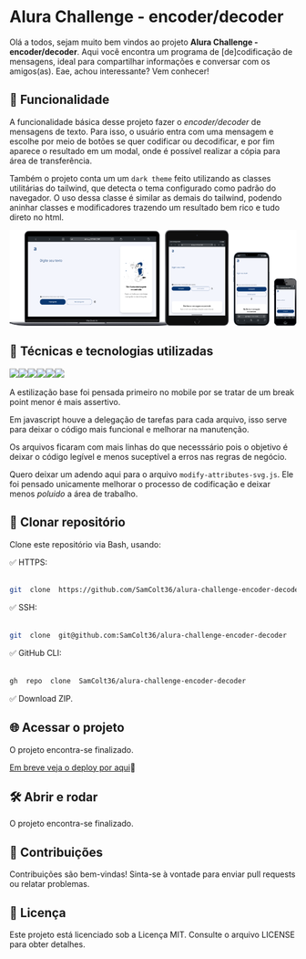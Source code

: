 
  
  
  

# Alura Challenge - encoder/decoder

Olá a todos, sejam muito bem vindos ao projeto **Alura Challenge - encoder/decoder**. Aqui você encontra um programa de [de]codificação de mensagens, ideal para compartilhar informações e conversar com os amigos(as). Eae, achou interessante? Vem conhecer!

  

## 🔨 Funcionalidade

A funcionalidade básica desse projeto fazer o *encoder/decoder* de mensagens de texto. Para isso, o usuário entra com uma mensagem e escolhe por meio de botões se quer codificar ou decodificar, e por fim aparece o resultado em um modal, onde é possível realizar a cópia para área de transferência.

  

Também o projeto conta um um `dark theme` feito utilizando as classes utilitárias do tailwind, que detecta o tema configurado como padrão do navegador. O uso dessa classe é similar as demais do tailwind, podendo aninhar classes e modificadores trazendo um resultado bem rico e tudo direto no html.

  

![](./images/screenshots.png)

  

## 🚀 Técnicas e tecnologias utilizadas

  

![](https://img.shields.io/badge/JavaScript-F7DF1E?style=for-the-badge&logo=javascript&logoColor=black)![](https://img.shields.io/badge/HTML5-E34F26?style=for-the-badge&logo=html5&logoColor=white)![](https://img.shields.io/badge/CSS3-1572B6?style=for-the-badge&logo=css3&logoColor=white)![](https://img.shields.io/badge/Tailwind_CSS-38B2AC?style=for-the-badge&logo=tailwind-css&logoColor=white)![](https://img.shields.io/badge/Visual_Studio-5C2D91?style=for-the-badge&logo=visual%20studio&logoColor=white)![](https://img.shields.io/badge/jQuery-0769AD?style=for-the-badge&logo=jquery&logoColor=white)

  

A estilização base foi pensada primeiro no mobile por se tratar de um break point menor é mais assertivo.

  

Em javascript houve a delegação de tarefas para cada arquivo, isso serve para deixar o código mais funcional e melhorar na manutenção.

  

Os arquivos ficaram com mais linhas do que necesssário pois o objetivo é deixar o código legível e menos suceptível a erros nas regras de negócio.

  

Quero deixar um adendo aqui para o arquivo `modify-attributes-svg.js`. Ele foi pensado unicamente melhorar o processo de codificação e deixar menos *poluido* a área de trabalho.

## 📁 Clonar repositório

Clone este repositório via Bash, usando:

  

✅ HTTPS:

~~~~ bash

git  clone  https://github.com/SamColt36/alura-challenge-encoder-decoder

~~~~

✅ SSH:

~~~~ bash

git  clone  git@github.com:SamColt36/alura-challenge-encoder-decoder

~~~~

✅ GitHub CLI:

~~~~ bash

gh  repo  clone  SamColt36/alura-challenge-encoder-decoder

~~~~

✅ Download ZIP.

  

## 🌐 Acessar o projeto

O projeto encontra-se finalizado.

[Em breve veja o deploy por aqui](https://samcolt36.github.io/alura-challenge-encoder-decoder/)🔗

  

## 🛠️ Abrir e rodar

O projeto encontra-se finalizado.

  

## 👥 Contribuições

Contribuições são bem-vindas! Sinta-se à vontade para enviar pull requests ou relatar problemas.

  

## 📄 Licença

Este projeto está licenciado sob a Licença MIT. Consulte o arquivo LICENSE para obter detalhes.